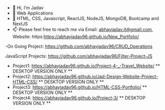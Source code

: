 - 👋 Hi, I’m Jadav
- 👀 Web Applications 
- 🌱 HTML, CSS, Javascript, ReactJS, NodeJS, MongoDB, Bootcamp and NextJS
- 📫 Please feel free to reach me via  Email: abhayjadav.it@gmail.com, Website: https:https://abhayjadav96.github.io/New_Portfolio/

-On Going Project:  https://github.com/abhayjadav96/CRUD_Operations 

JavaScript Projects: https://github.com/abhayjadav96/Filter-Project-JS

- Project1: https://abhayjadav96.github.io/Project-4-_-Travel_Website/  **   DESKTOP VERSION ONLY **
- Project2: https://abhayjadav96.github.io/Jad-Design-Website-Project-HTML-CSS/   **   DESKTOP VERSION ONLY **
- Project3: https://abhayjadav96.github.io/HTML-CSS-Portfolio/   **   DESKTOP VERSION ONLY **
- Project4: https://abhayjadav96.github.io/Project-3/   **   DESKTOP VERSION ONLY **

<!---
abhayjadav96/abhayjadav96 is a ✨ special ✨ repository because its `README.md` (this file) appears on your GitHub profile.
You can click the Preview link to take a look at your changes.
--->
